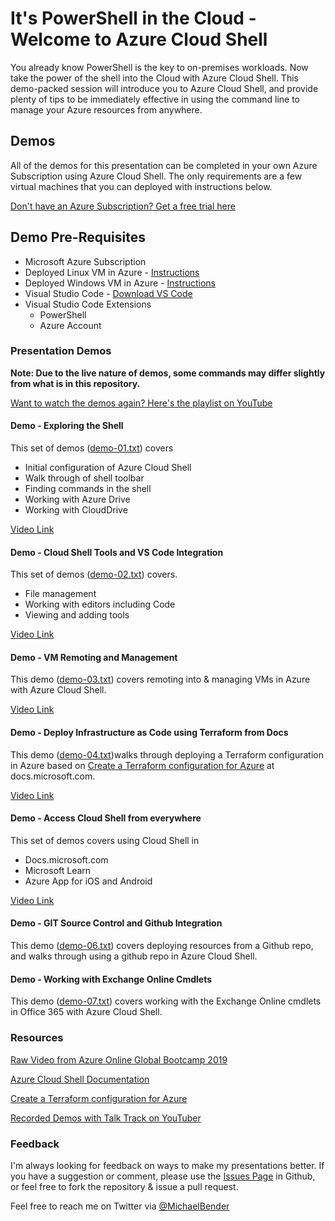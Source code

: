 # It's PowerShell in the Cloud - Welcome to Azure Cloud Shell

You already know PowerShell is the key to on-premises workloads. Now take the power of the shell into the Cloud with Azure Cloud Shell. This demo-packed session will introduce you to Azure Cloud Shell, and provide plenty of tips to be immediately effective in using the command line to manage your Azure resources from anywhere.

## Demos

All of the demos for this presentation can be completed in your own Azure Subscription using Azure Cloud Shell. The only requirements are a few virtual machines that you can deployed with instructions below.

[Don't have an Azure Subscription? Get a free trial here](https://azure.microsoft.com/en-us/free/?WT.mc_id=cloudshell-github-mibender)

## Demo Pre-Requisites

- Microsoft Azure Subscription
- Deployed Linux VM in Azure - [Instructions](https://docs.microsoft.com/en-us/azure/virtual-machines/linux/quick-create-powershell/?WT.mc_id=cloudshell-github-mibender)
- Deployed Windows VM in Azure - [Instructions](https://docs.microsoft.com/en-us/azure/virtual-machines/windows/quick-create-powershell/?WT.mc_id=cloudshell-github-mibender)
- Visual Studio Code - [Download VS Code](https://code.visualstudio.com/Download/?WT.mc_id=cloudshell-github-mibender)
- Visual Studio Code Extensions
  - PowerShell
  - Azure Account

### Presentation Demos

**Note: Due to the live nature of demos, some commands may differ slightly from what is in this repository.**

[Want to watch the demos again? Here's the playlist on YouTube](https://www.youtube.com/playlist?list=PLA20gI1qp8YFk6peKW9M3v4_Be5t1Gw90)

#### Demo - Exploring the Shell

This set of demos ([demo-01.txt](https://github.com/themichaelbender/azure-cloud-shell/blob/master/Scripts/demo-code/demo-01.txt)) covers

- Initial configuration of Azure Cloud Shell
- Walk through of shell toolbar
- Finding commands in the shell
- Working with Azure Drive
- Working with CloudDrive

[Video Link](https://youtu.be/AxgNyDKM3z4)
  
#### Demo - Cloud Shell Tools and VS Code Integration

This set of demos ([demo-02.txt](https://github.com/themichaelbender/azure-cloud-shell/blob/master/Scripts/demo-code/demo-02.txt)) covers. 
- File management
- Working with editors including Code
- Viewing and adding tools

[Video Link](https://youtu.be/uHEjVWBLxm0)
  
#### Demo - VM Remoting and Management

This demo ([demo-03.txt](https://github.com/themichaelbender/azure-cloud-shell/blob/master/Scripts/demo-code/demo-03.txt)) covers remoting into & managing VMs in Azure with Azure Cloud Shell.

[Video Link]( https://youtu.be/BnlCokgskZs)

#### Demo - Deploy Infrastructure as Code using Terraform from Docs

This demo ([demo-04.txt](https://github.com/themichaelbender/azure-cloud-shell/blob/master/Scripts/demo-code/demo-4.txt))walks through deploying a Terraform configuration in Azure based on [Create a Terraform configuration for Azure](https://docs.microsoft.com/azure/terraform/terrafom-quickstart/?WT.mc_id=cloudshell-github-mibender) at docs.microsoft.com.

[Video Link](https://youtu.be/CVbDg8ht5cw)

#### Demo - Access Cloud Shell from everywhere

This set of demos covers using Cloud Shell in
- Docs.microsoft.com
- Microsoft Learn
- Azure App for iOS and Android

[Video Link](https://youtu.be/tgcMGsAa7mY)

#### Demo - GIT Source Control and Github Integration

This demo ([demo-06.txt](https://github.com/themichaelbender/azure-cloud-shell/blob/master/Scripts/demo-code/demo-06.txt)) covers deploying resources from a Github repo, and walks through using a github repo in Azure Cloud Shell.

#### Demo - Working with Exchange Online Cmdlets

This demo ([demo-07.txt](https://github.com/themichaelbender/azure-cloud-shell/blob/master/Scripts/demo-code/demo-06.txt)) covers working with the Exchange Online cmdlets in Office 365 with Azure Cloud Shell.

### Resources

[Raw Video from Azure Online Global Bootcamp 2019](https://www.youtube.com/watch?v=TKh1YgfCBmo)

[Azure Cloud Shell Documentation](https://docs.microsoft.com/azure/cloud-shell/overview?WT.mc_id=cloudshell-github-mibender)

[Create a Terraform configuration for Azure](https://docs.microsoft.com/azure/terraform/terrafom-quickstart/?WT.mc_id=cloudshell-github-mibender)

[Recorded Demos with Talk Track on YouTuber](https://www.youtube.com/playlist?list=PLA20gI1qp8YFk6peKW9M3v4_Be5t1Gw90)

### Feedback

I'm always looking for feedback on ways to make my presentations better. If you have a suggestion or comment, please use the [Issues Page](https://github.com/themichaelbender/azure-cloud-shell/issues) in Github, or feel free to fork the repository & issue a pull request.

Feel free to reach me on Twitter via [@MichaelBender](https://twitter.com/michaelbender)

